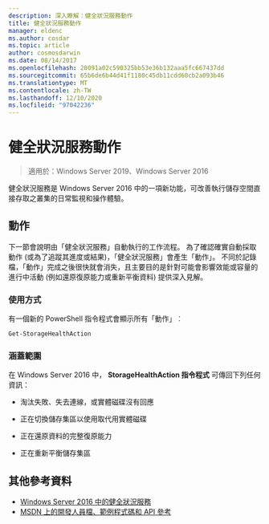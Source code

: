 ```yaml
---
description: 深入瞭解：健全狀況服務動作
title: 健全狀況服務動作
manager: eldenc
ms.author: cosdar
ms.topic: article
author: cosmosdarwin
ms.date: 08/14/2017
ms.openlocfilehash: 28091a02c590325bb53e36b132aaa5fc667437dd
ms.sourcegitcommit: 65b6de6b44d41f1180c45db11cdd60cb2a093b46
ms.translationtype: MT
ms.contentlocale: zh-TW
ms.lasthandoff: 12/10/2020
ms.locfileid: "97042236"
---
```

# <a name="health-service-actions"></a>健全狀況服務動作

> 適用於：Windows Server 2019、Windows Server 2016

健全狀況服務是 Windows Server 2016 中的一項新功能，可改善執行儲存空間直接存取之叢集的日常監視和操作體驗。

## <a name="actions"></a>動作

下一節會說明由「健全狀況服務」自動執行的工作流程。 為了確認確實自動採取動作 (或為了追蹤其進度或結果)，「健全狀況服務」會產生「動作」。 不同於記錄檔，「動作」完成之後很快就會消失，且主要目的是針對可能會影響效能或容量的進行中活動 (例如還原復原能力或重新平衡資料) 提供深入見解。

### <a name="usage"></a>使用方式

有一個新的 PowerShell 指令程式會顯示所有「動作」︰

```PowerShell
Get-StorageHealthAction
```

### <a name="coverage"></a>涵蓋範圍

在 Windows Server 2016 中， **StorageHealthAction 指令程式** 可傳回下列任何資訊：

-   淘汰失敗、失去連線，或實體磁碟沒有回應

-   正在切換儲存集區以使用取代用實體磁碟

-   正在還原資料的完整復原能力

-   正在重新平衡儲存集區

## <a name="additional-references"></a>其他參考資料

- [Windows Server 2016 中的健全狀況服務](health-service-overview.md)
- [MSDN 上的開發人員檔、範例程式碼和 API 參考](https://msdn.microsoft.com/windowshealthservice)
